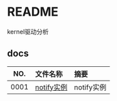 # README

kernel驱动分析

## docs

NO.|文件名称|摘要
:--:|:--|:--
0001| [notify实例](docs/0001_notify实例.md) | notify实例
